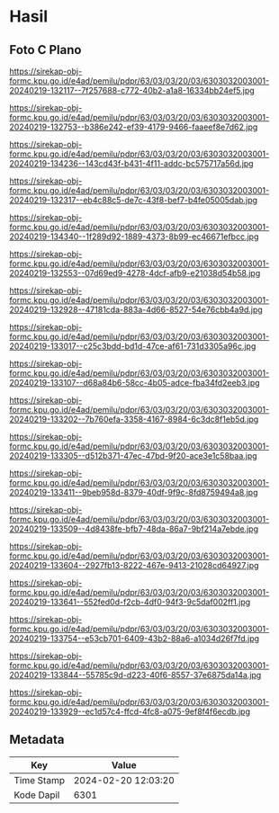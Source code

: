 # Hasil

## Foto C Plano

https://sirekap-obj-formc.kpu.go.id/e4ad/pemilu/pdpr/63/03/03/20/03/6303032003001-20240219-132117--7f257688-c772-40b2-a1a8-16334bb24ef5.jpg

https://sirekap-obj-formc.kpu.go.id/e4ad/pemilu/pdpr/63/03/03/20/03/6303032003001-20240219-132753--b386e242-ef39-4179-9466-faaeef8e7d62.jpg

https://sirekap-obj-formc.kpu.go.id/e4ad/pemilu/pdpr/63/03/03/20/03/6303032003001-20240219-134236--143cd43f-b431-4f11-addc-bc575717a56d.jpg

https://sirekap-obj-formc.kpu.go.id/e4ad/pemilu/pdpr/63/03/03/20/03/6303032003001-20240219-132317--eb4c88c5-de7c-43f8-bef7-b4fe05005dab.jpg

https://sirekap-obj-formc.kpu.go.id/e4ad/pemilu/pdpr/63/03/03/20/03/6303032003001-20240219-134340--1f289d92-1889-4373-8b99-ec46671efbcc.jpg

https://sirekap-obj-formc.kpu.go.id/e4ad/pemilu/pdpr/63/03/03/20/03/6303032003001-20240219-132553--07d69ed9-4278-4dcf-afb9-e21038d54b58.jpg

https://sirekap-obj-formc.kpu.go.id/e4ad/pemilu/pdpr/63/03/03/20/03/6303032003001-20240219-132928--47181cda-883a-4d66-8527-54e76cbb4a9d.jpg

https://sirekap-obj-formc.kpu.go.id/e4ad/pemilu/pdpr/63/03/03/20/03/6303032003001-20240219-133017--c25c3bdd-bd1d-47ce-af61-731d3305a96c.jpg

https://sirekap-obj-formc.kpu.go.id/e4ad/pemilu/pdpr/63/03/03/20/03/6303032003001-20240219-133107--d68a84b6-58cc-4b05-adce-fba34fd2eeb3.jpg

https://sirekap-obj-formc.kpu.go.id/e4ad/pemilu/pdpr/63/03/03/20/03/6303032003001-20240219-133202--7b760efa-3358-4167-8984-6c3dc8f1eb5d.jpg

https://sirekap-obj-formc.kpu.go.id/e4ad/pemilu/pdpr/63/03/03/20/03/6303032003001-20240219-133305--d512b371-47ec-47bd-9f20-ace3e1c58baa.jpg

https://sirekap-obj-formc.kpu.go.id/e4ad/pemilu/pdpr/63/03/03/20/03/6303032003001-20240219-133411--9beb958d-8379-40df-9f9c-8fd8759494a8.jpg

https://sirekap-obj-formc.kpu.go.id/e4ad/pemilu/pdpr/63/03/03/20/03/6303032003001-20240219-133509--4d8438fe-bfb7-48da-86a7-9bf214a7ebde.jpg

https://sirekap-obj-formc.kpu.go.id/e4ad/pemilu/pdpr/63/03/03/20/03/6303032003001-20240219-133604--2927fb13-8222-467e-9413-21028cd64927.jpg

https://sirekap-obj-formc.kpu.go.id/e4ad/pemilu/pdpr/63/03/03/20/03/6303032003001-20240219-133641--552fed0d-f2cb-4df0-94f3-9c5daf002ff1.jpg

https://sirekap-obj-formc.kpu.go.id/e4ad/pemilu/pdpr/63/03/03/20/03/6303032003001-20240219-133754--e53cb701-6409-43b2-88a6-a1034d26f7fd.jpg

https://sirekap-obj-formc.kpu.go.id/e4ad/pemilu/pdpr/63/03/03/20/03/6303032003001-20240219-133844--55785c9d-d223-40f6-8557-37e6875da14a.jpg

https://sirekap-obj-formc.kpu.go.id/e4ad/pemilu/pdpr/63/03/03/20/03/6303032003001-20240219-133929--ec1d57c4-ffcd-4fc8-a075-9ef8f4f6ecdb.jpg


## Metadata

| Key        | Value               |
| ---------- | ------------------- |
| Time Stamp | 2024-02-20 12:03:20 |
| Kode Dapil | 6301                |



